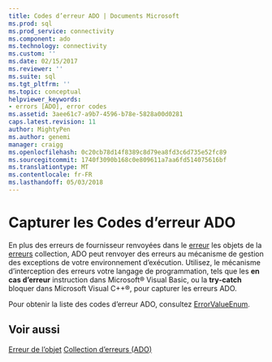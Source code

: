 ```yaml
---
title: Codes d’erreur ADO | Documents Microsoft
ms.prod: sql
ms.prod_service: connectivity
ms.component: ado
ms.technology: connectivity
ms.custom: ''
ms.date: 02/15/2017
ms.reviewer: ''
ms.suite: sql
ms.tgt_pltfrm: ''
ms.topic: conceptual
helpviewer_keywords:
- errors [ADO], error codes
ms.assetid: 3aee61c7-a9b7-4596-b78e-5828a00d0281
caps.latest.revision: 11
author: MightyPen
ms.author: genemi
manager: craigg
ms.openlocfilehash: 0c20cb78d14f8389c8d79ea8fd3c6d735e52fc89
ms.sourcegitcommit: 1740f3090b168c0e809611a7aa6fd514075616bf
ms.translationtype: MT
ms.contentlocale: fr-FR
ms.lasthandoff: 05/03/2018
---
```

# <a name="capture-ado-error-codes"></a>Capturer les Codes d’erreur ADO
En plus des erreurs de fournisseur renvoyées dans le [erreur](../../../ado/reference/ado-api/error-object.md) les objets de la [erreurs](../../../ado/reference/ado-api/errors-collection-ado.md) collection, ADO peut renvoyer des erreurs au mécanisme de gestion des exceptions de votre environnement d’exécution. Utilisez, le mécanisme d’interception des erreurs votre langage de programmation, tels que les **en cas d’erreur** instruction dans Microsoft® Visual Basic, ou la **try-catch** bloquer dans Microsoft Visual C++®, pour capturer les erreurs ADO.

 Pour obtenir la liste des codes d’erreur ADO, consultez [ErrorValueEnum](../../../ado/reference/ado-api/errorvalueenum.md).

## <a name="see-also"></a>Voir aussi
 [Erreur de l’objet](../../../ado/reference/ado-api/error-object.md) [Collection d’erreurs (ADO)](../../../ado/reference/ado-api/errors-collection-ado.md)
